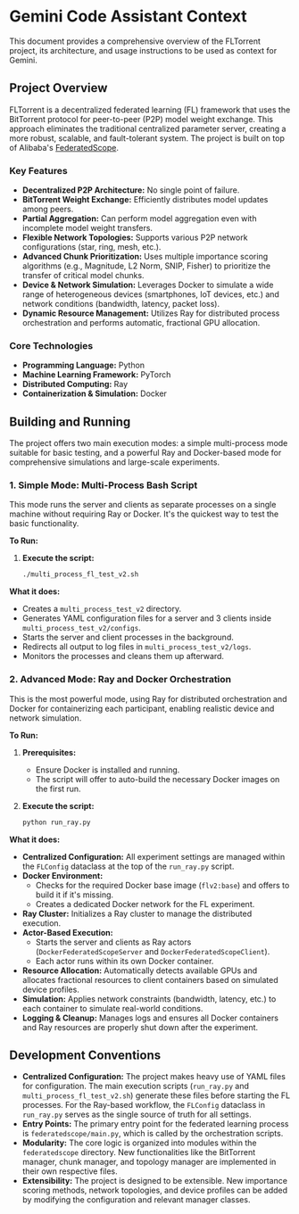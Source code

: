 # Gemini Code Assistant Context

This document provides a comprehensive overview of the FLTorrent project, its architecture, and usage instructions to be used as context for Gemini.

## Project Overview

FLTorrent is a decentralized federated learning (FL) framework that uses the BitTorrent protocol for peer-to-peer (P2P) model weight exchange. This approach eliminates the traditional centralized parameter server, creating a more robust, scalable, and fault-tolerant system. The project is built on top of Alibaba's [FederatedScope](https://github.com/alibaba/FederatedScope).

### Key Features

*   **Decentralized P2P Architecture:** No single point of failure.
*   **BitTorrent Weight Exchange:** Efficiently distributes model updates among peers.
*   **Partial Aggregation:** Can perform model aggregation even with incomplete model weight transfers.
*   **Flexible Network Topologies:** Supports various P2P network configurations (star, ring, mesh, etc.).
*   **Advanced Chunk Prioritization:** Uses multiple importance scoring algorithms (e.g., Magnitude, L2 Norm, SNIP, Fisher) to prioritize the transfer of critical model chunks.
*   **Device & Network Simulation:** Leverages Docker to simulate a wide range of heterogeneous devices (smartphones, IoT devices, etc.) and network conditions (bandwidth, latency, packet loss).
*   **Dynamic Resource Management:** Utilizes Ray for distributed process orchestration and performs automatic, fractional GPU allocation.

### Core Technologies

*   **Programming Language:** Python
*   **Machine Learning Framework:** PyTorch
*   **Distributed Computing:** Ray
*   **Containerization & Simulation:** Docker

## Building and Running

The project offers two main execution modes: a simple multi-process mode suitable for basic testing, and a powerful Ray and Docker-based mode for comprehensive simulations and large-scale experiments.

### 1. Simple Mode: Multi-Process Bash Script

This mode runs the server and clients as separate processes on a single machine without requiring Ray or Docker. It's the quickest way to test the basic functionality.

**To Run:**

1.  **Execute the script:**
    ```bash
    ./multi_process_fl_test_v2.sh
    ```

**What it does:**

*   Creates a `multi_process_test_v2` directory.
*   Generates YAML configuration files for a server and 3 clients inside `multi_process_test_v2/configs`.
*   Starts the server and client processes in the background.
*   Redirects all output to log files in `multi_process_test_v2/logs`.
*   Monitors the processes and cleans them up afterward.

### 2. Advanced Mode: Ray and Docker Orchestration

This is the most powerful mode, using Ray for distributed orchestration and Docker for containerizing each participant, enabling realistic device and network simulation.

**To Run:**

1.  **Prerequisites:**
    *   Ensure Docker is installed and running.
    *   The script will offer to auto-build the necessary Docker images on the first run.

2.  **Execute the script:**
    ```bash
    python run_ray.py
    ```

**What it does:**

*   **Centralized Configuration:** All experiment settings are managed within the `FLConfig` dataclass at the top of the `run_ray.py` script.
*   **Docker Environment:**
    *   Checks for the required Docker base image (`flv2:base`) and offers to build it if it's missing.
    *   Creates a dedicated Docker network for the FL experiment.
*   **Ray Cluster:** Initializes a Ray cluster to manage the distributed execution.
*   **Actor-Based Execution:**
    *   Starts the server and clients as Ray actors (`DockerFederatedScopeServer` and `DockerFederatedScopeClient`).
    *   Each actor runs within its own Docker container.
*   **Resource Allocation:** Automatically detects available GPUs and allocates fractional resources to client containers based on simulated device profiles.
*   **Simulation:** Applies network constraints (bandwidth, latency, etc.) to each container to simulate real-world conditions.
*   **Logging & Cleanup:** Manages logs and ensures all Docker containers and Ray resources are properly shut down after the experiment.

## Development Conventions

*   **Centralized Configuration:** The project makes heavy use of YAML files for configuration. The main execution scripts (`run_ray.py` and `multi_process_fl_test_v2.sh`) generate these files before starting the FL processes. For the Ray-based workflow, the `FLConfig` dataclass in `run_ray.py` serves as the single source of truth for all settings.
*   **Entry Points:** The primary entry point for the federated learning process is `federatedscope/main.py`, which is called by the orchestration scripts.
*   **Modularity:** The core logic is organized into modules within the `federatedscope` directory. New functionalities like the BitTorrent manager, chunk manager, and topology manager are implemented in their own respective files.
*   **Extensibility:** The project is designed to be extensible. New importance scoring methods, network topologies, and device profiles can be added by modifying the configuration and relevant manager classes.
